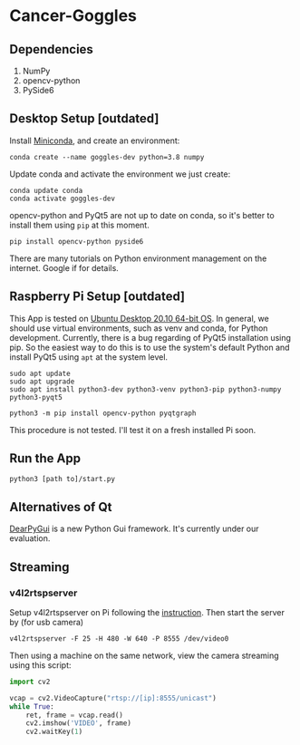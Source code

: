 # Cancer-Goggles

## Dependencies
1. NumPy
2. opencv-python
3. PySide6

## Desktop Setup [outdated]
Install [Miniconda](https://docs.conda.io/en/latest/miniconda.html), and create an environment:
```shell
conda create --name goggles-dev python=3.8 numpy
```

Update conda and activate the environment we just create:
```shell
conda update conda
conda activate goggles-dev
```

opencv-python and PyQt5 are not up to date on conda, so it's better to install them using `pip` at this moment.

```shell
pip install opencv-python pyside6
```

There are many tutorials on Python environment management on the internet. Google if for details.

## Raspberry Pi Setup [outdated]

This App is tested on [Ubuntu Desktop 20.10 64-bit OS](https://ubuntu.com/download/raspberry-pi). 
In general, we should use virtual environments, such as venv and conda, for Python development. 
Currently, there is a bug regarding of PyQt5 installation using pip. So the easiest
way to do this is to use the system's default Python and install PyQt5 using `apt` at the system level.

```shell
sudo apt update
sudo apt upgrade
sudo apt install python3-dev python3-venv python3-pip python3-numpy python3-pyqt5 
```

```shell
python3 -m pip install opencv-python pyqtgraph
```

This procedure is not tested. I'll test it on a fresh installed Pi soon.

## Run the App

```shell
python3 [path to]/start.py
```

## Alternatives of Qt
[DearPyGui](https://github.com/hoffstadt/DearPyGui) is a new Python Gui framework. It's currently under our evaluation.


## Streaming

### v4l2rtspserver

Setup v4l2rtspserver on Pi following the [instruction](https://github.com/mpromonet/v4l2rtspserver/wiki/Setup-on-Pi).
Then start the server by (for usb camera)
```shell
v4l2rtspserver -F 25 -H 480 -W 640 -P 8555 /dev/video0
```

Then using a machine on the same network, view the camera streaming using this script:
```python
import cv2

vcap = cv2.VideoCapture("rtsp://[ip]:8555/unicast")
while True:
    ret, frame = vcap.read()
    cv2.imshow('VIDEO', frame)
    cv2.waitKey(1)
```
